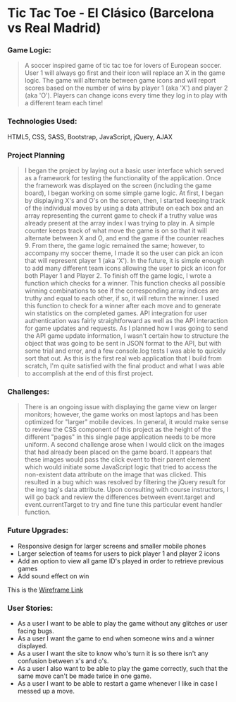 # Tic Tac Toe - El Clásico (Barcelona vs Real Madrid)

### Game Logic:

> A soccer inspired game of tic tac toe for lovers of European soccer. User 1
> will always go first and their icon will replace an X in the game logic.
> The game will alternate between game icons and will report scores based on
> the number of wins by player 1 (aka 'X') and player 2 (aka 'O'). Players can
> change icons every time they log in to play with a different team each time!

### Technologies Used:

HTML5, CSS, SASS, Bootstrap, JavaScript, jQuery, AJAX

### Project Planning

>I began the project by laying out a basic user interface which served as a
>framework for testing the functionality of the application. Once the framework
>was displayed on the screen (including the game board), I began working on
>some simple game logic. At first, I began by displaying X's and O's on the
>screen, then, I started keeping track of the individual moves by using a data
>attribute on each box and an array representing the current game to check if
>a truthy value was already present at the array index I was trying to play in.
>A simple counter keeps track of what move the game is on so that it will
>alternate between X and O, and end the game if the counter reaches 9.
>From there, the game logic remained the same; however, to accompany my soccer theme,
>I made it so the user can pick an icon that will represent player 1 (aka 'X').
>In the future, it is simple enough to add many different team icons allowing
>the user to pick an icon for both Player 1 and Player 2. To finish off the game logic,
>I wrote a function which checks for a winner. This function checks all possible
>winning combinations to see if the corresponding array indices are truthy and
>equal to each other, if so, it will return the winner. I used this function
>to check for a winner after each move and to generate win statistics on the
>completed games. API integration for user authentication was fairly straightforward
>as well as the API interaction for game updates and requests. As I planned how I
>was going to send the API game update information, I wasn't certain how to structure
>the object that was going to be sent in JSON format to the API, but with some trial
>and error, and a few console.log tests I was able to quickly sort that out.
>As this is the first real web application that I build from scratch, I'm quite
>satisfied with the final product and what I was able to accomplish at the end
>of this first project.

### Challenges:

> There is an ongoing issue with displaying the game view on larger monitors; however,
> the game works on most laptops and has been optimized for "larger" mobile
> devices. In general, it would make sense to review the CSS component of this
> project as the height of the different "pages" in this single page application
> needs to be more uniform. A second challenge arose when I would click on the
> images that had already been placed on the game board. It appears that these
> images would pass the click event to their parent element which would initiate
> some JavaScript logic that tried to access the non-existent data attribute on
> the image that was clicked. This resulted in a bug which was resolved by
> filtering the jQuery result for the img tag's data attribute. Upon consulting
> with course instructors, I will go back and review the differences between
> event.target and event.currentTarget to try and fine tune this particular
> event handler function.


### Future Upgrades:

* Responsive design for larger screens and smaller mobile phones
* Larger selection of teams for users to pick player 1 and player 2 icons
* Add an option to view all game ID's played in order to retrieve previous games
* Add sound effect on win

This is the [Wireframe Link](https://media.git.generalassemb.ly/user/27494/files/07cc6880-8478-11ea-9725-93e2c6dd2d76)

### User Stories:

* As a user I want to be able to play the game without any glitches or user facing bugs.
* As a user I want the game to end when someone wins and a winner displayed.
* As a user I want the site to know who's turn it is so there isn't any confusion between x's and o's.
* As a user I also want to be able to play the game correctly, such that the same move can't be made twice in one game.
* As a user I want to be able to restart a game whenever I like in case I messed up a move.
